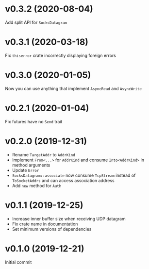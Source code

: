 # v0.3.2 (2020-08-04)
Add split API for `SocksDatagram`

# v0.3.1 (2020-03-18)
Fix `thiserror` crate incorrectly displaying foreign errors

# v0.3.0 (2020-01-05)
Now you can use anything that implement `AsyncRead` and `AsyncWrite`

# v0.2.1 (2020-01-04)
Fix futures have no `Send` trait

# v0.2.0 (2019-12-31)
* Rename `TargetAddr` to `AddrKind`
* Implement `From<...>` for `AddrKind` and consume `Into<AddrKind>` in method arguments
* Update `Error`
* `SocksDatagram::associate` now consume `TcpStream` instead of `ToSocketAddrs` and can access association address
* Add `new` method for `Auth`

# v0.1.1 (2019-12-25)
* Increase inner buffer size when receiving UDP datagram
* Fix crate name in documentation
* Set minimum versions of dependencies

# v0.1.0 (2019-12-21)
Initial commit
